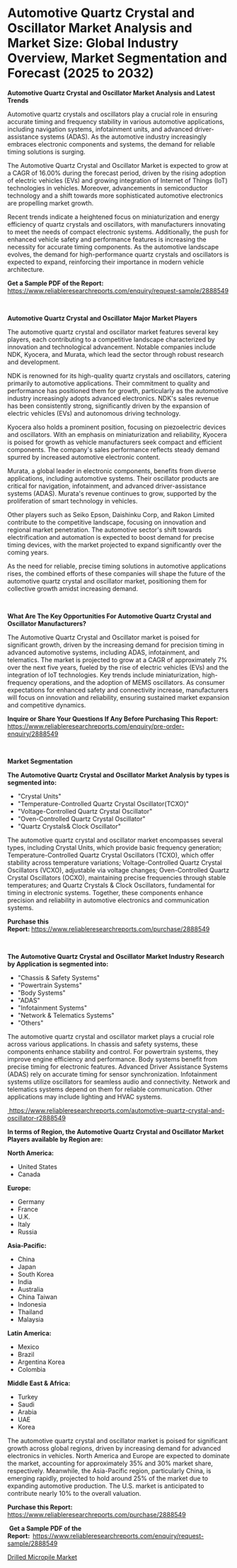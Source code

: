 <p><h1>Automotive  Quartz Crystal and Oscillator Market Analysis and Market Size: Global Industry Overview, Market Segmentation and Forecast (2025 to 2032)</h1></p><p><strong>Automotive  Quartz Crystal and Oscillator Market Analysis and Latest Trends</strong></p>
<p><p>Automotive quartz crystals and oscillators play a crucial role in ensuring accurate timing and frequency stability in various automotive applications, including navigation systems, infotainment units, and advanced driver-assistance systems (ADAS). As the automotive industry increasingly embraces electronic components and systems, the demand for reliable timing solutions is surging.</p><p>The Automotive Quartz Crystal and Oscillator Market is expected to grow at a CAGR of 16.00% during the forecast period, driven by the rising adoption of electric vehicles (EVs) and growing integration of Internet of Things (IoT) technologies in vehicles. Moreover, advancements in semiconductor technology and a shift towards more sophisticated automotive electronics are propelling market growth.</p><p>Recent trends indicate a heightened focus on miniaturization and energy efficiency of quartz crystals and oscillators, with manufacturers innovating to meet the needs of compact electronic systems. Additionally, the push for enhanced vehicle safety and performance features is increasing the necessity for accurate timing components. As the automotive landscape evolves, the demand for high-performance quartz crystals and oscillators is expected to expand, reinforcing their importance in modern vehicle architecture.</p></p>
<p><strong>Get a Sample PDF of the Report:&nbsp;</strong> <a href="https://www.reliableresearchreports.com/enquiry/request-sample/2888549?utm_campaign=2192&utm_medium=2&utm_source=Github&utm_content=ia&utm_term=14032025&utm_id=automotive-quartz-crystal-and-oscillator">https://www.reliableresearchreports.com/enquiry/request-sample/2888549</a></p>
<p>&nbsp;</p>
<p><strong>Automotive  Quartz Crystal and Oscillator Major Market Players</strong></p>
<p><p>The automotive quartz crystal and oscillator market features several key players, each contributing to a competitive landscape characterized by innovation and technological advancement. Notable companies include NDK, Kyocera, and Murata, which lead the sector through robust research and development.</p><p>NDK is renowned for its high-quality quartz crystals and oscillators, catering primarily to automotive applications. Their commitment to quality and performance has positioned them for growth, particularly as the automotive industry increasingly adopts advanced electronics. NDK's sales revenue has been consistently strong, significantly driven by the expansion of electric vehicles (EVs) and autonomous driving technology.</p><p>Kyocera also holds a prominent position, focusing on piezoelectric devices and oscillators. With an emphasis on miniaturization and reliability, Kyocera is poised for growth as vehicle manufacturers seek compact and efficient components. The company's sales performance reflects steady demand spurred by increased automotive electronic content.</p><p>Murata, a global leader in electronic components, benefits from diverse applications, including automotive systems. Their oscillator products are critical for navigation, infotainment, and advanced driver-assistance systems (ADAS). Murata's revenue continues to grow, supported by the proliferation of smart technology in vehicles.</p><p>Other players such as Seiko Epson, Daishinku Corp, and Rakon Limited contribute to the competitive landscape, focusing on innovation and regional market penetration. The automotive sector's shift towards electrification and automation is expected to boost demand for precise timing devices, with the market projected to expand significantly over the coming years.</p><p>As the need for reliable, precise timing solutions in automotive applications rises, the combined efforts of these companies will shape the future of the automotive quartz crystal and oscillator market, positioning them for collective growth amidst increasing demand.</p></p>
<p>&nbsp;</p>
<p><strong>What Are The Key Opportunities For Automotive  Quartz Crystal and Oscillator Manufacturers?</strong></p>
<p><p>The Automotive Quartz Crystal and Oscillator market is poised for significant growth, driven by the increasing demand for precision timing in advanced automotive systems, including ADAS, infotainment, and telematics. The market is projected to grow at a CAGR of approximately 7% over the next five years, fueled by the rise of electric vehicles (EVs) and the integration of IoT technologies. Key trends include miniaturization, high-frequency operations, and the adoption of MEMS oscillators. As consumer expectations for enhanced safety and connectivity increase, manufacturers will focus on innovation and reliability, ensuring sustained market expansion and competitive dynamics.</p></p>
<p><strong>Inquire or Share Your Questions If Any Before Purchasing This Report:</strong> <a href="https://www.reliableresearchreports.com/enquiry/pre-order-enquiry/2888549?utm_campaign=2192&utm_medium=2&utm_source=Github&utm_content=ia&utm_term=14032025&utm_id=automotive-quartz-crystal-and-oscillator">https://www.reliableresearchreports.com/enquiry/pre-order-enquiry/2888549</a></p>
<p>&nbsp;</p>
<p><strong>Market Segmentation</strong></p>
<p><strong>The Automotive  Quartz Crystal and Oscillator Market Analysis by types is segmented into:</strong></p>
<p><ul><li>"Crystal Units"</li><li>"Temperature-Controlled Quartz Crystal Oscillator(TCXO)"</li><li>"Voltage-Controlled Quartz Crystal Oscillator"</li><li>"Oven-Controlled Quartz Crystal Oscillator"</li><li>"Quartz Crystals& Clock Oscillator"</li></ul></p>
<p><p>The automotive quartz crystal and oscillator market encompasses several types, including Crystal Units, which provide basic frequency generation; Temperature-Controlled Quartz Crystal Oscillators (TCXO), which offer stability across temperature variations; Voltage-Controlled Quartz Crystal Oscillators (VCXO), adjustable via voltage changes; Oven-Controlled Quartz Crystal Oscillators (OCXO), maintaining precise frequencies through stable temperatures; and Quartz Crystals & Clock Oscillators, fundamental for timing in electronic systems. Together, these components enhance precision and reliability in automotive electronics and communication systems.</p></p>
<p><strong>Purchase this Report:&nbsp;</strong><a href="https://www.reliableresearchreports.com/purchase/2888549?utm_campaign=2192&utm_medium=2&utm_source=Github&utm_content=ia&utm_term=14032025&utm_id=automotive-quartz-crystal-and-oscillator">https://www.reliableresearchreports.com/purchase/2888549</a></p>
<p>&nbsp;</p>
<p><strong>The Automotive  Quartz Crystal and Oscillator Market Industry Research by Application is segmented into:</strong></p>
<p><ul><li>"Chassis & Safety Systems"</li><li>"Powertrain Systems"</li><li>"Body Systems"</li><li>"ADAS"</li><li>"Infotainment Systems"</li><li>"Network & Telematics Systems"</li><li>"Others"</li></ul></p>
<p><p>The automotive quartz crystal and oscillator market plays a crucial role across various applications. In chassis and safety systems, these components enhance stability and control. For powertrain systems, they improve engine efficiency and performance. Body systems benefit from precise timing for electronic features. Advanced Driver Assistance Systems (ADAS) rely on accurate timing for sensor synchronization. Infotainment systems utilize oscillators for seamless audio and connectivity. Network and telematics systems depend on them for reliable communication. Other applications may include lighting and HVAC systems.</p></p>
<p><a href="https://www.reliableresearchreports.com/automotive-quartz-crystal-and-oscillator-r2888549?utm_campaign=2192&utm_medium=2&utm_source=Github&utm_content=ia&utm_term=14032025&utm_id=automotive-quartz-crystal-and-oscillator">&nbsp;https://www.reliableresearchreports.com/automotive-quartz-crystal-and-oscillator-r2888549</a></p>
<p><strong>In terms of Region, the Automotive  Quartz Crystal and Oscillator Market Players available by Region are:</strong></p>
<p>
    <p> <strong> North America: </strong>
        <ul>
            <li>United States</li>
            <li>Canada</li>
        </ul>
        </p> 
    <p> <strong> Europe: </strong>
        <ul>
            <li>Germany</li>
            <li>France</li>
            <li>U.K.</li>
            <li>Italy</li>
            <li>Russia</li>
        </ul>
        </p> 
    <p> <strong> Asia-Pacific: </strong>
        <ul>
            <li>China</li>
            <li>Japan</li>
            <li>South Korea</li>
            <li>India</li>
            <li>Australia</li>
            <li>China Taiwan</li>
            <li>Indonesia</li>
            <li>Thailand</li>
            <li>Malaysia</li>
        </ul>
        </p> 
    <p> <strong> Latin America: </strong>
        <ul>
            <li>Mexico</li>
            <li>Brazil</li>
            <li>Argentina Korea</li>
            <li>Colombia</li>
        </ul>
        </p> 
    <p> <strong> Middle East & Africa: </strong>
        <ul>
            <li>Turkey</li>
            <li>Saudi</li>
            <li>Arabia</li>
            <li>UAE</li>
            <li>Korea</li>
        </ul>
    </p>
    </p>
<p><p>The automotive quartz crystal and oscillator market is poised for significant growth across global regions, driven by increasing demand for advanced electronics in vehicles. North America and Europe are expected to dominate the market, accounting for approximately 35% and 30% market share, respectively. Meanwhile, the Asia-Pacific region, particularly China, is emerging rapidly, projected to hold around 25% of the market due to expanding automotive production. The U.S. market is anticipated to contribute nearly 10% to the overall valuation.</p></p>
<p><strong>Purchase this Report: </strong><a href="https://www.reliableresearchreports.com/purchase/2888549?utm_campaign=2192&utm_medium=2&utm_source=Github&utm_content=ia&utm_term=14032025&utm_id=automotive-quartz-crystal-and-oscillator">https://www.reliableresearchreports.com/purchase/2888549</a></p>
<p>&nbsp;<strong>Get a Sample PDF of the Report:&nbsp;&nbsp;</strong><a href="https://www.reliableresearchreports.com/enquiry/request-sample/2888549?utm_campaign=2192&utm_medium=2&utm_source=Github&utm_content=ia&utm_term=14032025&utm_id=automotive-quartz-crystal-and-oscillator">https://www.reliableresearchreports.com/enquiry/request-sample/2888549</a></p>
<p><strong></strong></p>
<p><p><a href="https://github.com/hgf64gh/Market-Research-Report-List-1/blob/main/drilled-micropile-market.md?utm_campaign=2192&utm_medium=2&utm_source=Github&utm_content=ia&utm_term=14032025&utm_id=automotive-quartz-crystal-and-oscillator">Drilled Micropile Market</a></p></p>